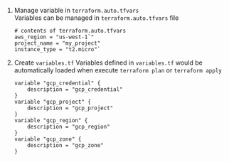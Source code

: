 1. Manage variable in ```terraform.auto.tfvars```\
    Variables can be managed in ```terraform.auto.tfvars``` file

    ```hcl
    # contents of terraform.auto.tfvars
    aws_region = "us-west-1`"
    project_name = "my_project"
    instance_type = "t2.micro"`
    ```

2. Create ```variables.tf```
    Variables defined in ```variables.tf``` would be automatically loaded when execute ```terraform plan``` or ```terraform apply```

    ```hcl
    variable "gcp_credential" {
        description = "gcp_credential"
    }
    variable "gcp_project" {
        description = "gcp_project"
    }
    variable "gcp_region" {
        description = "gcp_region"
    }
    variable "gcp_zone" {
        description = "gcp_zone"
    }
    ```
    
